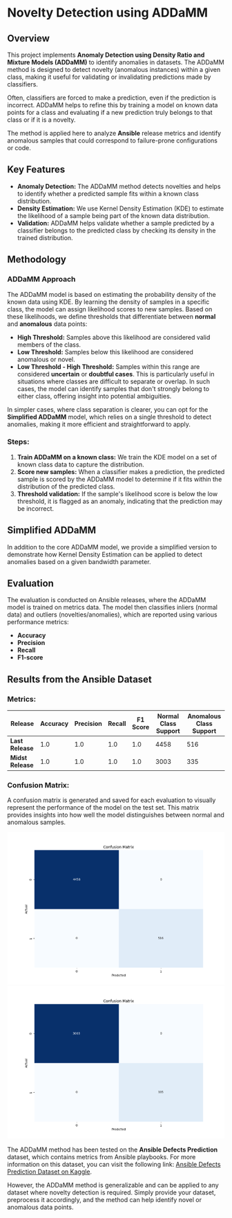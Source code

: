 # **Novelty Detection using ADDaMM**

## **Overview**
This project implements **Anomaly Detection using Density Ratio and Mixture Models (ADDaMM)** to identify anomalies in datasets. The ADDaMM method is designed to detect novelty (anomalous instances) within a given class, making it useful for validating or invalidating predictions made by classifiers.

Often, classifiers are forced to make a prediction, even if the prediction is incorrect. ADDaMM helps to refine this by training a model on known data points for a class and evaluating if a new prediction truly belongs to that class or if it is a novelty.

The method is applied here to analyze **Ansible** release metrics and identify anomalous samples that could correspond to failure-prone configurations or code.

## **Key Features**
- **Anomaly Detection:** The ADDaMM method detects novelties and helps to identify whether a predicted sample fits within a known class distribution.
- **Density Estimation:** We use Kernel Density Estimation (KDE) to estimate the likelihood of a sample being part of the known data distribution.
- **Validation:** ADDaMM helps validate whether a sample predicted by a classifier belongs to the predicted class by checking its density in the trained distribution.

## **Methodology**

### **ADDaMM Approach**
The ADDaMM model is based on estimating the probability density of the known data using KDE. By learning the density of samples in a specific class, the model can assign likelihood scores to new samples. Based on these likelihoods, we define thresholds that differentiate between **normal** and **anomalous** data points:
- **High Threshold:** Samples above this likelihood are considered valid members of the class.
- **Low Threshold:** Samples below this likelihood are considered anomalous or novel.
- **Low Threshold - High Threshold:** Samples within this range are considered **uncertain** or **doubtful cases**. This is particularly useful in situations where classes are difficult to separate or overlap. In such cases, the model can identify samples that don't strongly belong to either class, offering insight into potential ambiguities.

In simpler cases, where class separation is clearer, you can opt for the **Simplified ADDaMM** model, which relies on a single threshold to detect anomalies, making it more efficient and straightforward to apply.


### **Steps:**
1. **Train ADDaMM on a known class:** We train the KDE model on a set of known class data to capture the distribution.
2. **Score new samples:** When a classifier makes a prediction, the predicted sample is scored by the ADDaMM model to determine if it fits within the distribution of the predicted class.
3. **Threshold validation:** If the sample's likelihood score is below the low threshold, it is flagged as an anomaly, indicating that the prediction may be incorrect.

## **Simplified ADDaMM**
In addition to the core ADDaMM model, we provide a simplified version to demonstrate how Kernel Density Estimation can be applied to detect anomalies based on a given bandwidth parameter.

## **Evaluation**
The evaluation is conducted on Ansible releases, where the ADDaMM model is trained on metrics data. The model then classifies inliers (normal data) and outliers (novelties/anomalies), which are reported using various performance metrics:
- **Accuracy**
- **Precision**
- **Recall**
- **F1-score**

## **Results from the Ansible Dataset**

### **Metrics:**

| **Release**    | **Accuracy** | **Precision** | **Recall** | **F1 Score** | **Normal Class Support** | **Anomalous Class Support** |
|----------------|--------------|---------------|------------|--------------|--------------------------|-----------------------------|
| **Last Release**  | 1.0          | 1.0           | 1.0        | 1.0          | 4458                     | 516                         |
| **Midst Release** | 1.0          | 1.0           | 1.0        | 1.0          | 3003                     | 335                         |



### **Confusion Matrix:**
A confusion matrix is generated and saved for each evaluation to visually represent the performance of the model on the test set. This matrix provides insights into how well the model distinguishes between normal and anomalous samples.

![Confusion Matrix last release](datasets/ansible/confusion_matrix_test_last.png)
![Confusion Matrix Midst Release](datasets/ansible/confusion_matrix_test_midst.png)

The ADDaMM method has been tested on the **Ansible Defects Prediction** dataset, which contains metrics from Ansible playbooks. For more information on this dataset, you can visit the following link:
[Ansible Defects Prediction Dataset on Kaggle](https://www.kaggle.com/datasets/stefadp/ansibledefectsprediction).

However, the ADDaMM method is generalizable and can be applied to any dataset where novelty detection is required. Simply provide your dataset, preprocess it accordingly, and the method can help identify novel or anomalous data points.


